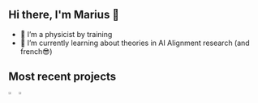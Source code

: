 ## Hi there, I'm Marius 👋

<!--
**MariusWenk/MariusWenk** is a ✨ _special_ ✨ repository because its `README.md` (this file) appears on your GitHub profile.

Here are some ideas to get you started:

- 🔭 I’m currently working on ...
- 🌱 I’m currently learning ...
- 👯 I’m looking to collaborate on ...
- 🤔 I’m looking for help with ...
- 💬 Ask me about ...
- 📫 How to reach me: ...
- 😄 Pronouns: ...
- ⚡ Fun fact: ...
-->

- 🔭 I’m a physicist by training
- 🌱 I’m currently learning about theories in AI Alignment research (and french😎)

## Most recent projects
<div style="display:flex;flex-direction:row;overflow-y:scroll;">
  <a href="https://github.com/MariusWenk/Tempel-des-Schreckens">
    <img src="https://github-readme-stats.vercel.app/api/pin/?username=MariusWenk&repo=Tempel-des-Schreckens" style="width:50%"/>
  </a>
  <a href="https://github.com/MariusWenk/Scientific-Programming-Python">
    <img src="https://github-readme-stats.vercel.app/api/pin/?username=MariusWenk&repo=Scientific-Programming-Python" style="width:50%"/>
  </a>
<div>
